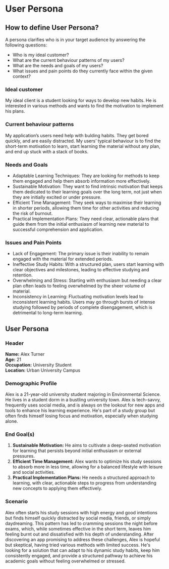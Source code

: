 # User Persona

## How to define User Persona?

A persona clarifies who is in your target audience by answering the following questions:
- Who is my ideal customer?
- What are the current behaviour patterns of my users?
- What are the needs and goals of my users?
- What issues and pain points do they currently face within the given context?

### Ideal customer
My ideal client is a student looking for ways to develop new habits.
He is interested in various methods and wants to find the motivation to implement his plans.

### Current behaviour patterns
My application’s users need help with bulding habits.
They get bored quickly, and are easily distracted.
My users’ typical behaviour is to find the short-term motivation to learn, start learning the material without any plan,
and end up stuck with a stack of books.

### Needs and Goals
- Adaptable Learning Techniques: They are looking for methods to keep them engaged and help them absorb information more effectively.
- Sustainable Motivation: They want to find intrinsic motivation that keeps them dedicated to their learning goals over the long term, not just when they are initially excited or under pressure.
- Efficient Time Management: They seek ways to maximise their learning in shorter periods, allowing them time for other activities and reducing the risk of burnout.
- Practical Implementation Plans: They need clear, actionable plans that guide them from the initial enthusiasm of learning new material to successful comprehension and application.

### Issues and Pain Points
- Lack of Engagement: The primary issue is their inability to remain engaged with the material for extended periods.
- Ineffective Study Habits: With a structured plan, users start learning with clear objectives and milestones, leading to effective studying and retention.
- Overwhelming and Stress: Starting with enthusiasm but needing a clear plan often leads to feeling overwhelmed by the sheer volume of material.
- Inconsistency in Learning: Fluctuating motivation levels lead to inconsistent learning habits.
Users may go through bursts of intense studying followed by periods of complete disengagement, which is detrimental to long-term learning.

## User Persona

### Header
**Name:** Alex Turner  
**Age:** 21  
**Occupation:** University Student  
**Location:** Urban University Campus

### Demographic Profile
Alex is a 21-year-old university student majoring in Environmental Science.
He lives in a student dorm in a bustling university town.
Alex is tech-savvy, frequently uses social media, and is always on the lookout for new apps and tools to
enhance his learning experience.
He's part of a study group but often finds himself losing focus and motivation, especially when studying alone.

### End Goal(s)
1. **Sustainable Motivation:** He aims to cultivate a deep-seated motivation for learning that persists beyond initial enthusiasm or external pressures.
2. **Efficient Time Management:** Alex wants to optimize his study sessions to absorb more in less time, allowing for a balanced lifestyle with leisure and social activities.
3. **Practical Implementation Plans:** He needs a structured approach to learning, with clear, actionable steps to progress from understanding new concepts to applying them effectively.

### Scenario
Alex often starts his study sessions with high energy and good intentions but finds himself quickly distracted by
social media, friends, or simply daydreaming.
This pattern has led to cramming sessions the night before exams, which, while sometimes effective in the short term,
leaves him feeling burnt out and dissatisfied with his depth of understanding.
After discovering an app promising to address these challenges, Alex is hopeful but skeptical, having tried various
methods with limited success.
He's looking for a solution that can adapt to his dynamic study habits, keep him consistently engaged, and provide
a structured pathway to achieve his academic goals without feeling overwhelmed or stressed.